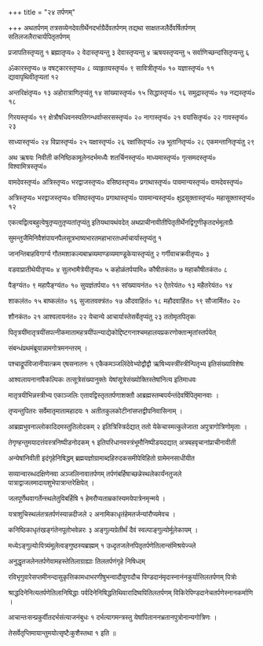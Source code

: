 +++
title = "२४ तर्पणम्"

+++
अथतर्पणम् तत्रसव्येनदेवतीर्थेनदर्भाग्रैर्देवतर्पणम् तद्यथा साक्षतजलैर्देवर्षितर्पणम् सतिलजलैराचार्यपितृतर्पणम्

प्रजापतिस्तृप्यतु १ ब्रह्मातृप्य० २ वेदास्तृप्यन्तु ३ देवास्तृप्यन्तु ४ ऋषयस्तृप्यन्तु ५ सर्वाणिच्छन्दांसितृप्यन्तु ६

ॐकारस्तृप्य० ७ वषट्‌कारस्तृप्य० ८ व्याहृतयस्तृप्यं० ९ सावित्रीतृप्यं० १० यज्ञास्तृप्यं० ११ द्यावापृथिवीतृप्यतां १२

अन्तरिक्षंतृप्य० १३ अहोरात्राणितृप्यंतु १४ सांख्यास्तृप्यं० १५ सिद्धास्तृप्यं० १६ समुद्रास्तृप्यं० १७ नद्यस्तृप्यं० १८

गिरयस्तृप्यं० १९ क्षेत्रौषधिवनस्पतिगन्धर्वाप्सरसस्तृप्यं० २० नागास्तृप्यं० २१ वयांसितृप्यं० २२ गावस्तृप्यं० २३

साध्यास्तृप्यं० २४ विप्रास्तृप्यं० २५ यक्षास्तृप्यं० २६ रक्षांसितृप्यं० २७ भूतानितृप्यं० २८ एकमन्तानितृप्यंतु २९

अथ ऋषयः निवीती कनिष्ठिकामूलेनदर्भमध्यैः शतर्चिनस्तृप्यं० माध्यमास्तृप्यं० गृत्समदस्तृप्यं० विश्वामित्रस्तृप्यं०

वामदेवस्तृप्यं० अत्रिस्तृप्य० भरद्वाजस्तृप्य० वसिष्ठस्तृप्य० प्रगाथास्तृप्यं० पावमान्यस्तृप्यं० वामदेवस्तृप्यं०

अत्रिस्तृप्य० भरद्वाजस्तृप्य० वसिष्ठस्तृप्य० प्रगाथास्तृप्यं० पावमान्यस्तृप्यं० क्षुद्रसूक्तास्तृप्यं० महासूक्तास्तृप्यं० १२

एकत्वद्वित्वबहुत्वेषुतृप्यतुतृप्यतांतृप्यंतु इतियथायथंवदेत् अथप्राचीनावीतीपितृतीर्थेनद्विगुणीकृतदर्भमूलाग्रैः

सुमन्तुजैमिनिवैशंपायनपैलसूत्रभाष्यभारतमहाभारतधर्माचार्यास्तृप्यंतु १

जानन्तिबाहविगार्ग्य गौतमशाकल्यबाभ्रव्यमाण्डव्यमाण्डूकेयास्तृप्यंतु २ गर्गीवाचक्रवीतृप्य० ३

वडवाप्रातीथेयीतृप्य० ४ सुलभामैत्रेयीतृप्य० ५ कहोळंतर्पयामि० कौषीतकंत० ७ महाकौषीतकंत० ८

पैङ्‌ग्यंत० ९ महापैङ्‌ग्यंत० १० सुयज्ञंतर्पया० ११ सांख्यायनंत० १२ ऐतरेयंत० १३ महैतरेयंत० १४

शाकलंत० १५ बाष्कलंत० १६ सुजातवक्‍त्रंत० १७ औदवाहितं० १८ महौदवाहिंत० १९ सौजार्मित० २०

शौनकंत० २१ आश्वलायनंत० २२ येचान्ये आचार्यास्तेसर्वेतृप्यंतु २३ ततोमृतपितृकः

पितृत्रयींमातृत्रयींसपत्‍नीकमातामहत्रयींपत्‍न्याद्येकोद्दिष्टगनाश्चमहालयप्रकरणोक्तान्मृतांस्तर्पयेत्

संबन्धंप्रथमंब्रूयान्नामगोत्रमनन्तरम् ।

पश्चाद्रूपंविजानीयात्क्रम एषसनातनः १ एकैकमञ्जलिंदेवेभ्योद्वौद्वौ ऋषिभ्यस्त्रींस्त्रीन्पितृभ्य इतिसंख्याविशेषः

आश्वलायनानांवैकल्पिकः तत्सूत्रेसंख्यानुक्तेः येषांसूत्रेसंख्योक्तिस्तेषांनित्य इतिमाधवः

मातृत्रयीभिन्नस्त्रीभ्य एकाञ्जलिः एतावद्विस्तृततर्पणाशक्तौ आब्रह्मस्तम्बपर्यन्तंदेवर्षिपितृमानवाः ।

तृप्यन्तुपितरः सर्वेमातृमातामहादयः १ अतीतकुलकोटीनांसप्तद्वीपनिवासिनाम्‌ ।

आब्रह्मभुवनाल्लोकादिदमस्तुतिलोदकम् २ इतित्रिस्त्रिर्दद्यात् ततो येकेचास्मत्कुलेजाता अपुत्रागोत्रिणोमृताः ।

तेगृण्हन्तुमयादत्तंवस्त्रनिष्पीडनोदकम् १ इतिपरिधानवस्त्रंभूमौनिष्पीडयदद्यात् अत्रबहवृचानांप्राचीनावीती

अन्येषांनिवीती इदंगृहेनिषिद्धम् ब्रह्मयज्ञोग्रामाब्दहिरुदकसमीपेविहितो ग्रामेमनसाधीयीत

सव्यान्वारब्धदक्षिणेनवा अञ्जलिनावातर्पणम् तर्पणंबर्हिषाच्छन्नेस्थलेकार्यंनतुजले पात्राद्वाजलमादायशुभेपात्रान्तरेक्षिपेत् ।

जलपूर्णेथवागर्तेन्स्थलेतुविबर्हिषि १ हेमरौप्यताम्रकांस्यमयेपात्रेनमृन्मये ।

यत्राशुचिस्थलंतत्रतर्पणंस्यान्नदीजले २ अनामिकाधृतंहेमतर्जन्यांरौप्यमेवच ।

कनिष्ठिकाधृतंखङ्‌गंतेनपूतोभवेन्नरः ३ अङ्‌गुल्यग्रेतीर्थं दैवं स्वल्पाङ्‌गुल्योर्मूलेकायम् ।

मध्येऽङ्‌गुल्योःपित्र्यंमूलेत्वङ्‌गुष्ठस्यब्राह्मम् १ उध्दृतजलेनपितृतर्पणेतिलान्संमिश्रयेज्ज्ले

अनुद्धृतजलेनतर्पणेवामहस्तेतिलाग्राह्याः तिलतर्पणंगृहे निषिध्दम्

रविभृगुवारेसप्तमीनन्दासुकृत्तिकामधाभरणीषुभन्वादौयुगादौच पिण्डदानंमृदास्नानंनकुर्यात्तिलतर्पणम् पित्रोः

श्राद्धदिनेनित्यतर्पणेतिलानिषिद्धाः पर्वदिनेनिषिद्धतिथिवारादिष्वपितिलतर्पणम् विकिरेपिण्डदानेचतर्पणेस्नानकर्माणि ।

आचान्तःसन्प्रकुर्वीतदर्भसंत्याजनंबुधः १ दर्भत्यागमन्त्रस्तु येषांपिताननभ्रतानपुत्रोनान्यगोत्रिणः ।

तेसर्वेतृप्तिमायान्तुमयोत्सृष्टैःकुशैस्तथा १ इति ॥
